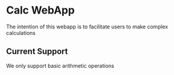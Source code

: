 # Calc WebApp
The intention of this webapp is to facilitate users to make complex calculations

## Current Support
We only support basic arithmetic operations